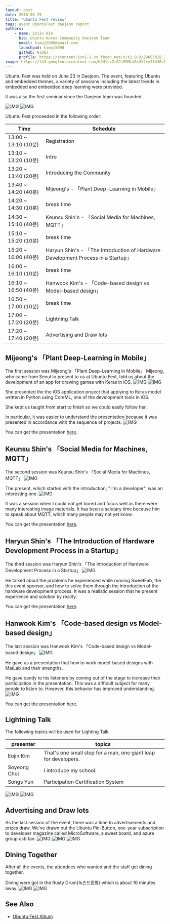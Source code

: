 ```yaml
---
layout: post
date: 2018-06-25
title: "Ubuntu Fest review"
tags: event UbuntuFest daejeon report
authors:
    - name: Eojin Kim
      bio: Ubuntu Korea Community Daejeon Team
      email: kimuj5090@gmail.com
      launchpad: kimuj5090
      github: KimEJ
      profile: https://scontent-icn1-1.xx.fbcdn.net/v/t1.0-9/29683819_216190369136065_8980895653590624449_n.jpg?_nc_cat=0&_nc_eui2=AeFUZDK5N3K5YOgKNT8DiLQ5eZ5MAm_4Cl7iVYj18ndrIbq5IRRKfIOAhyl4Y0k6RcwlEon4-ySaW_BD52chSEP-FF8EBLxjVdO3ClJCWT-yeA&oh=e40a8fd598552d2e38b524429e0e0859&oe=5BAE6D3D
image: https://lh3.googleusercontent.com/bGH1cvZr8JsPDMLd8s3Y2cy3IdJ6sROyutcYK7JR0ZmvoZtmeknnugpCa1Jp-ybGI5GU0kXvMxNRiNP-eBwgaArXpIOvp4ihJacsQBkdTI_E3tsRjKDJ9pYaCi_MCHCzG2bBuI2uIDbMWIH_sC_TSg_2SQq6Wbf9HDB2Y3qS6_HfBanlfMDDDp-NnR3FJfMqPjl09KC_dTBqiBmpYDkKOzKd0m3tGUGnAmeXNcVVsCuoPUQWb-ZWzI-0Am7aWYkAgM4_RXyzZ9L7hkI-EANVEl1FPeMJ2IHCIiDMhFooCI-MbKczB_M3RbbiHhxqHhzffzBh1CjdcECnj_3hq1cstSM3osbZNAG65z5UxQt2HIEH419h6iEzzJ8FCw2goReZU-EWvo57_sCfz3lkzrpS7O_4DlwEy4vJCjOEKcv3hQ-DJ-IJfVNCCSoyNExqUcjJznl9LqIGCHmcaPKxwF1VO3b-SnoQsURjAu3Bn27zx5OB9kmp0n2xdl-o4JFAi9bLufnbV2cYvIgDRxwPE0VNk29vZ2tW-UyT3r4ya3uIVCHWnpUwO-nkLvoijRl0ZdsA3Mr-z_GS6nrqeMiKR11Ia1RHYRMl4RxyNz30e1BrQ_e9NxmTXZZqlqAE_XJl9iy2MZdoWz0tvkH6KvE4d0RS_aF5qqQuYwj8MA=w989-h336-no
---
```



Ubuntu Fest was held on June 23 in Daejeon. The event, featuring Ubuntu and embedded themes, a variety of sessions including the latest trends in embedded and embedded deep learning were provided.

It was also the first seminar since the Daejeon team was founded.

![IMG](https://lh3.googleusercontent.com/vsdtimWbw8yil8qosMQNCcJJmCBeUOVCHZu0q5gx6rXQYeubpDWctm2ocPPxLQd1Pyry2Tk2zIR5HJlkE2jeTn8sdlG6jYwOphb8Mtyid_8MyOahnyCKONQ_k-jvD0qhx5uxycH0AdllnxOz-H-DrDaHLrLWHidiDplFV2bV4Xv55u6P-aPWdeP_Y7YZaSTv8h6ZS0Pr5OFONv2YQq7JBxf2KoDQ3YPmCVaShTX4VU_S7bbY62z4mCsySwyxDZeKsvaZAs95Gp8pyOcxQFD0cdXxI-Yi7-fLnMHAHAPcup_tdaUNYWOkcxvNQQP_16Us4Qui3anNQnqGca1RsTLwTjykaOmxY2tDhllyhSLua-T9X-3JZm3PnsguDEOGyM90478gesJQQvg-jkXsz_ySCTBOVGd8QaA61K6qsKyMuHLlockTjtBVs37ButvLsoWbRWX5xb6TiXyuxVk95LzDTZto5LmxU-eoSEllct7F47nV5j2iCvaRY9vOBpkTrrrfVHUQi1ymFPX1_r-yGLdI5QdAT60SzROUNc49viRWCiE6pSBXJzglV9lQqIfwS85M964CLFaVaaFk-1rKYXFP27hCSKe-Ocpr5sMAFiqo=w521-h293-no)
![IMG](https://lh3.googleusercontent.com/Ov5w86aX6hdRCJMi8s8A7YSD-qQ_qpLf_mGh0mSBKCeJ64H_xyxCl2NufRz4riPFUUaAO0XDBx1KUpCHWZw7JKWEJ8SAZHLdmG2JPIM5l9Cs94aFLymZq-IOIyqYXC8ogSXcK4LTaPrCsSh_s0YmC4rPG8WQSZh2TNHOHg9Wx31uMaO0uBuwq5TUpwDhKwbIWlKqsLqbTgHEj1XxGjP9Z0uP_iUpLOt9Q7WLQm8vSGoSZkymkWQEsjjo5ClDVgkCq1P3MeRmeQLZ_ULXh-riVgJdphFn4o2HxDDsojq1VjERjVZgzZAwpY82YDyZ-wWVXoF47UnoBp1pF6k8rt7uF-hTTmLjmC7YpdM9i-_wJUlkse4_MzLMU-04gi5K_rd3Du0curk_i5UEu5pfSs-QiGp8VJJsfwZUIR3KFKVT0ESPvAcXVv512kbcBbMkBt45ebBrsra_bma1MAj-ULhWQLfHzsgD7ZUe3EHtPuGwyfM14IL-H3lnSssUhcoYacFHolynVClRTH_JM5T6-8XWj8KpoKWJ1BMUlx1ZopzTzRzht7-fxuNQOq4kONyoiyG2gfpLsDhyTp6l9Jd2QD_6cx_2zOkKnB3nh2sf8s6UpPPDf2VQmX0ajJorIDlIpUO17p26A0Y8tzzG-cEp6WqswbaSJgPx8cmYTg=w2518-h1888-no)

Ubuntu Fest proceeded in the following order:

Time | Schedule 
--- | ---
13:00 ~ 13:10 (10분) | Registration 
13:10 ~ 13:20 (10분) | Intro 
13:20 ~ 13:40 (20분) | Introducing the Community 
13:40 ~ 14:20 (40분) | Mijeong's - 「Plant Deep-Learning in Mobile」 
14:20 ~ 14:30 (10분) | break time 
14:30 ~ 15:10 (40분) | Keunsu Shin's - 「Social Media for Machines, MQTT」 
15:10 ~ 15:20 (10분) | break time 
15:20 ~ 16:00 (40분) | Haryun Shin's - 「The Introduction of Hardware Development Process in a Startup」 
16:00 ~ 16:10 (10분) | break time 
16:10 ~ 16:50 (40분) | Hanwook Kim's - 「Code-based design vs Model-based design」 
16:50 ~ 17:00 (10분) | break time 
17:00 ~ 17:20 (20분) | Lightning Talk 
17:20 ~ 17:40 (20분) | Advertising and Draw lots 

## Mijeong's 「Plant Deep-Learning in Mobile」
The first session was Mijeong's 「Plant Deep-Learning in Mobile」
Mijeong, who came from Seoul to present to us at Ubuntu Fest, told us about the development of an app for drawing games with Keras in iOS.
![IMG](https://lh3.googleusercontent.com/GGeHTTI41Ojj9OHf4xQEH6xEIBlzeIKQdQdWymoGfXjkVnOKrVjX1tYvIY6C8K1NnepFL5SVZewwo14J5uFpSU6nM1RdJz44Vxam_63fO31GJSHMZ6yFnp1uNJwjnNswXEUkqr86H59J1dOvHU31TSZ2tMunhl-N-SIifNg62N7Nm0jLKbU4zqQopTgHqpDGvJiAQ9t_Hp6ErNvZeZwyNpif0vobL-PKOdFnte69OXA21_DfTDA_phtChEoE1_Jx-g3sZjW510E9Ntv7JT6zSLl6sxniPwrONKJPi7fApOykgqqV8bZERDmV-_iT6iZXhG3I8gUEKfF9u2fKeIviGFwKNjNd1CHDgWKMgTPPznh_nQUBpL_83pYNmn6gVgQUpJ2tE4G5H32F_eKz3BEwR_ja9lKdSitt7632jhtAcliZ8aI3bZHiH0nuxbMeYrPMnDo0CJPNmmqSuZpl7UtxLjHpZnM0nT5P8gAcOSizHZtmEh8weYlZ40us7t946lIZk36Nc6D4bKTCDDkcHkLvGfbH9gTaT_l_4X22hHlqRLdjc1iuEM1fLzeCSlWpunEuadle3XsMDKN5WdZrXlfEGplBQuzKONd-3MHSxnxUjx0vPFERJU496tWqmT9Wn-RFWi8tdHTqPV3fuV4WUdHSe9I_03rwhsRbeQ=w2980-h1678-no)
![IMG](https://lh3.googleusercontent.com/_0QO56v-MMEYU91JMtCi_Swl8eTMCh6A32JSyOEutEsBaG5ms3_qcJOn1NJiyMUPdyRhRkX9Fj97WQPZh99NeYhdjIzWG329IgBj5ZV3jHKpbrrzTSZZ-SPbsq9p-kMbEy_YAbBQIHpT1MS_xGI05zjXm-lQow2ntpBRMh7McOduqtEzmz1ghbuDR_htFa0wbspQZmB7dzXwSLQgGdFaDCplpT-PiZmFRZzasZ9PeouQdZPSslgw6fL6BKzW8rI1pNwPR_w6g_c07SctrP3YliD-r1784yiKMtztUftQlmyLH6qZlQgMsrcTQAqi9IkYpqBQjMUqPdFx8MrYUMupTXICUMUqmC39szVK6ex_NX1WOUyaHlpbDs_LmyrqvqFpYoaUg5jQLcKuRyfIk4X-wCKkb0kO6A5ST9Tyw7zvRQ9_6XB9EuzWE79j3xI55pHPq-bAOcQTKeiPjhHfcCcroCKaPnOtI7Onw7AKl2hLvwPdFFGwTmmyftPAsUCiwX6QI1cBymcftciltR7NDymKv5LazgRHd78A9ZEruywjeUmlP_UubgsNuM9gcQA98CKywL4gHiDPl28OtMexHgIovBRB6-jIc3N2WlKlq7lzEGg20iNbG0QZwb-9kLmU-gK9YJRaZcdelk3PX69nA9qHyopuvRdO3RyWKQ=w2518-h1888-no)

She presented the the iOS application project that applying to Keras model written in Python using CoreML, one of the development tools in iOS.

She kept us taught from start to finish so we could easily follow her.

In particular, it was easier to understand the presentation because it was presented in accordance with the sequence of projects.
![IMG](https://lh3.googleusercontent.com/8U2jqTt-elgOKJg-fS2MdK1N8RXoyEiNaV15JL714gy7coodOewiF6mAQGsPDMqnw_J1Nn8lkCGhpvNLcVoycEsASDxzlWEvmmTytNd585pUPbHg77SvlNsy45gLyz9XWCmCM_2wFF8HoUCovmbCQUt45kHm52hIHJOvbP21BCcXoYjhEgrvfxxGD4JI9tY_zxUnW1cXQZpzaBudObpoG282XhIhyJuCTZPJ2Hyry4EJMO8JqpDYRC3fZwo3DTia6uqrhjMztg0tWnmbPsvXjmIj19Wr-yt-clCLtKUFFqjapqqOAWJn6wlLBBVjzbl995gQLRdjouzNFzCxolDNmsd4lwZgtvr4sidudPlZ6x_eOQWV_VmX4KQUm8rC88oq6gfxpV9zFBoSeOWrFFN96SgBUE3GHIr_OU2M9v2ox0-f1WQ_kQQoNGIdjSKJADQGQzOBGeHlBThkpBwKODRrXCz8TO5siw1QyN1_AiXfYoS4JLwJQ_CB4wEHJhMyS73zPW9qr9JFoGcvDPQF72rdXZNEu3qrfymRBNC7FaGlQTruqEeBghluuWW5N-wpnXWb_nI6jaLazGOF7Mnjux0yOjLuiSu1LwwHBlHkVpMVGdhIDGjhB6jEOaO9FrpVdmBOuA1YrBfoLpT21CG9nzCP7n2tIjghmoEDzA=w2980-h1678-no)

You can get the presentation [here](https://www.slideshare.net/UbuntuKorea/ss-102920185).

## Keunsu Shin's 「Social Media for Machines, MQTT」
The second session was Keunsu Shin's 「Social Media for Machines, MQTT」
![IMG](https://lh3.googleusercontent.com/m6sfLHSisXxptp6e6rD1C3pSZsP4c4RRn0dKyuN2xRlilOwl3UAv91U7KHB4I3IARPlydHbuLFPZXHPwIaUY1B_jv-dS-vjJnvylrFOY3JmnKrgE4ppuL2NdprN1Mhl34KmN0DbyfBVrolAURugKqLguuFpRApn2AP5pbBNPNLhAacV9kWknSAFz01vUbfSiAQXsYNlHMKIwvGCqtJYkvgB3nDaA-TgRSw_HmIp7CmA6g-dM5_RHUHGO_jcPTqX0ZJW7KUw8Z9lKJn2C_3hWz3EM0KEV-pND5QPY4Lpc-8UM6iTuyehf1_-A_u2J27igpAiAJXFtK4W8J9kLQTIQlsoNRNM6y_2VpqvP-S2Gb9GqoqUlbH2-pmLR_uhw0LyDpsSZTI8Q4w6BFXswoRykioZD9AJb06AnRWqPaRVx3yVqc8tA4wiEAAi2T_hsr9Y8hxu6VfolqU1NZWNDIt4ejww_Je_BkT4ZJmFLgPuvcuRunSqqrCkJdOKPkFCJf69-_JHdtI1ABXnVVVvdLvU6TVWyE4NtQbUu3hVI1SXIrs9xfxV_TuNgsJvNkx2c-wGzF6_xLPlzLFEygwXFWCVQEcPlg10t0is4DeYjCpu8INkz7gzo6yVmrhzwjiiSnFpPnDgbBU8k291wqxe2p2dNAaOFX4SVitlhpg=w2980-h1678-no)

The present, which started with the introduction, " I'm a developer", was an interesting one.
![IMG](https://lh3.googleusercontent.com/4vnU5dGl2NwPK5HcoSowXq5SiZxbMHc7xPxus7DLgu8uS1Uiw-rpOtHwtRMQR_AoETQYdooKeXFtieYN7mTtuDoOlyM1sIxOOzqFi3hb9VW8UkJwVs2ojkcLJYV_yvTxPl4Xk3c7cv7Y0YVPLg8_lFried9ZjRbVIveXvQ2wzyz5SHoZLgPv1bcYA90gmXuVarcFxjtomtB2KZS0CZvaLXDDV3nK0E1hbbEEc66dNM1MRP1TUm_Rd7G6A58FrAuLhCndYPgzCO8mGUlDLz8Odf_xL3v8RNXdIHLZJ2kl11Rq_A65FCMJFEJRba1RQgmecjCgExFuhl_UVOho3oTWGlgVTE1vQYtTYs5M7b8cHE_CDybw-YK3L2Ke_qoAsvW-WEKlkqyj4YBkNLK5WHpO7YH1b866eUC2ccXIWEPHDl5mlaHGCPrlp9Z6IYraC0COxu0wIIwK156nL4lSHjag76yoWAC6myzm2NsFGGYKSENVNPuVDmY7QrluCxbBY9npNnOgI3tXZSsHzxl8bDrN9XdwfN8Ykvjrdm2qsMIMRXSfmz53WV0SqGfQY0ZTFMpqLgPdULxKId_BlboB5adIbxO8uV_M6mpaoZ1eEAFDk1iDWEuuXQ4NKdfp518z0EyJRSe4nKKMLqWiRhORG8tGNH4x30SzSG7crg=w2980-h1678-no)

It was a session when I could not get bored and focus well as there were many interesting image materials.
It has been a salutary time because him to speak about MQTT, which many people may not yet know.

You can get the presentation [here](https://www.slideshare.net/UbuntuKorea/mqtt-102921138).

## Haryun Shin's 「The Introduction of Hardware Development Process in a Startup」
The third session was Haryun Shin's 「The Introduction of Hardware Development Process in a Startup」
![IMG](https://lh3.googleusercontent.com/rOVfHPxI9y-h3zLF_5QLRnKtV1NplhQ0DjPybtxwhkuDsZczQBGgfSJfoF1m6MsPGVnqigkc4WL6r7eX3tF6TiWjtK7IBTaWUvGCsuSNQNNNgSq3avNJPknKwMWKVosmLOLYH_mtAW0qmXKkNW2Wdr3_5fcqRHVaZA17D75So7CUXKP7XfifqN6SoNEp5MLdKhzhQOosoIIp-TK4L1yjpcf4ncOIRtUZsIP1qUhqSBBqOAcweeQ8Uh8DZlmGNRWCrokp4WEGZYd0JMoCKxIZdKrmlJjh_5NKs2WODL4D2j9GMC7T0Rfp2bmsTomhvzizIkmkTMnQ2TwSnO7OvN9ZuJxKxfsrlxnSql9LDwCyvRhRjl8aXoPQhQfFL6IPso4-j-t_YLP38ESDZaJzzmmRTDcWdJ1NQ_kxqmA_gjHqWNM-U-kao9ARh8MkcK19Btymtx13hsV_lyjOT8SlLTzSCMngDddwM50tMT6jcjAAA3TU0DH49qVTw3HQ012sIr3sSxiGxLeXn6-sZgGkU85V1FgPhnkncGAMaw7ZxDM1eCEFfCyWjPuHtqn1xKSeL95KFCvDxXy3ppdlNoCj2rU4NOwZakiiy4uN_2Ef7Q782UUnIEAoDxQ_Es_G6AOWGH-h9jtX3w7IlWpQ2Ed8xYJxqe6pB7EWJJBg3w=w2518-h1888-no)

He talked about the problems he experienced while running SweetFab, the this event sponsor, and how to solve them through the introduction of the hardware development process.
It was a realistic session that he present experience and solution by reality.

You can get the presentation [here](https://www.slideshare.net/UbuntuKorea/ss-102922171).

## Hanwook Kim's 「Code-based design vs Model-based design」
The last session was Hanwook Kim's 「Code-based design vs Model-based design」
![IMG](https://lh3.googleusercontent.com/RKD_lV91TGQRuj9KzRAxp7Qv_J8oBK_4m1m91V431XQLJZgH68I2K3ybScM2YG56kaNGfMcMg_8icmpDlcNiZYtVCtZ8CN_r9GeJ_53rGT0PXGWMGrJ-7MGoPu331KxCTNdN6bgcQaWQKGzKmmLi0g3PUgh-GMBJboVR0alVMguxKJ1WmAQtGDy71EOMP9nE21lF8CEIdi9j555UJZkWZPCE_Fbfxi-VDrxKe5mz-mMsO2V0HFWFOa04GHkWXv0YGqB2OGVmtyMvOjXorzFue-ORPAdvOCipnVLN7tzc9eaxRL96dYpGDoWjp0adneFrvkeYI4yt7paRrQX5cTbq8qHJRe8Mm_iYXLgmXLR7A9xZJD528lhFETFgGHVekPafWqngIkzkUjVPQgeZMedAcwrhoZ-pQtIwQsKr_5f4F5JDyh1LpDmVEqDssknTMJoCtrp22p65V5MPGZWbVLO4DLIlEo600SsSudg_rINtfX3_kcNui3UQehzlCgpDCR6bzA-ULTiZcK6ftInqJXJuk6pFnIS6nnX_BdaKQlHAzvkD4gOMnxCJtz1RmPFLrm7nJ5eQ8QSExbUfRlGVKT1Q-tMLGgIuHg_meT4hA5SeZbyOyqRSGfykm7I_xUmHdU9AguP6luHOQNGisISshBc6d2bKJ8dTW497KQ=w429-h322-no)

He gave us a presentation that how to work model-based designs with MatLab and their strengths.

He gave candy to his listeners by coming out of the stage to increase their participation in the presentation. 
This was a difficult subject for many people to listen to. However, this behavior has improved understanding.
![IMG](https://lh3.googleusercontent.com/QuMVFvLyYpkCr9DUtzuqAsztrunaRnvAJJ0HjlrA9gcW_CO4WQ7QfvGKV_e9kUfqzPQreFMFIqtdB-0IbTBovdtL_BMT6Lu6eEfjpE5P3BK0Av-PBKdblEFszm8W0DZhz8bNtjvrCjqIbaoWrPHdQEmChIASNBbXbUwYXiA1IJdaCyDN99_2B6XuDtg9FIBFLmHyrytWX4ExIyN7pCnKoebuO44vPlj6fsJ2UBM187cm-Ov2kY4fDmdm6GGkyoEZEPyFN_0CjpNoI1_BOmubiOolxWIQq909xbGMdPrLJbGYVb37Ug8w70hg_B4u928KvmvRAZ2auR94qLVzBkuVYsWldVfWL7nWJlPTzCf9AdMqXMvgQWJO0_n_amQXTPgFi4E2hMexEIvqO4bjxjU-oU0b9hVwkj7H_DlvjtWSZSTXsBdjod7TZXYFKNO4OpV9tgJyXzX5IF5QRAK0MdJd8qpCBwTjR1cJEM36p8aFD4X4eYLxeFRNnNxzqotBbayQWYUcI-8r5u1VdXBm7SUHfXlL6ts6UJD6YdeKrx4Y9D2p5TwR7ZFTiD7Y4WoHiANZ2MvauZ9EWcQhF0qCGKueUW-1cy1FepKpNSpOu4aq78kdtL1yeQ1S_EQtt2hguOBWy7MGs44QQYuETFOQv9tu2a-U-OkdEMJr6w=w478-h358-no)

You can get the presentation [here]().

## Lightning Talk
The following topics will be used for Lighting Talk.

presenter | topics 
--- | ---
Eojin Kim | That's one small step for a man, one giant leap for developers. 
Soyeong Choi | I introduce my school. 
Songs Yun | Participation Certification System 
![IMG](https://lh3.googleusercontent.com/ipL7vF6s_rSWQ2Yvxgn0kL5oZB4C8TEfk6Gecx9ML1gqy-aqaSj_sdWhnLplK3UYu4ZyfNrMzYb3wgGSZ1B5yZXnhDs5rn2hEubHf_xyDIA8TTn4e283NFhPwivdb3-3dJifrfFSECVn-cUbfYa7TKSTmjydDbseFCQj8IvIVDiPIinD2ngGVzNLoyxGjSzJI0ku1zgUvs0ums1l4hASDSuG2bA4ESeZH9wWzURlzBiw-b6F0VlxIA7fHXSv3pkmYoE9YeIZC-Zrf5YS5izkfTtllGodiKoUBYCkWwiGvJao49KbqCNuEivLVBSIbsCtNMkfsDuRARms72hzDhcAj_radWODj2fcbl57B5nNHXnvKqkGCSZviWOhHo-qmpsd9n0P93vmAQTDsd9MDo-ogcTXWPD1Ivkok0MRaBWtJ_4j7MWookAwesA1fnOJFtY9RDAheJcOPK3sJKTY6HUkWsflOeoWU-1YGdpVTfqw85Lh951GHIiv_H6kiLUiTtkEicAWGE0TGM8Pusvo-9po-fvAkiWJyz1mT5udoYevujRlNUOIKvbEXaItfvKfHU4EDlQ3QvZn4hPNpfMTlmxNja591gZeTUsqeLFNIDD3QpFT4ZRA-Sc6WgFqdRZLIUBUXTcwRD1WaLzbNoI77klM1fBegsMZy2Nv5A=w2518-h1888-no)
![IMG](https://lh3.googleusercontent.com/oT_DCi8lBfptwT9DPpxbtvV6MrYl9uUhT5IYKDC7ZwNwnhJALrxiZEyzBOSpM1xmckK-5xRZQIklXv8ZEtovMmFySqP025ce5xazyAftwf_DR8M1rfHrkrn0YHy6v7Ap9NKX1hMf_zBcpAY-6aqtBxEdVy79AoLhR9qXGz9Hrq83cXx0DrY1Pv9mXLKnQ0m0yxkPqOBnpzxkpy90vFs1Y4skEPJ627TSnZB5jits1hM-dQ_0pzsD3kcbi14up3QZgp4bFR5dZR-DwRa4H8okVY0wYwZHPBAqnkZ7WFZ1AxTZvF8u5Zz9-Hw778KtVFHHh1OFSFQLivsSAZ52T8d0r5KMIc0B1c8Ig2G70kihlVCLNVvKwoZVetjSEk2fWptTce_AHlvr6R-YEdNmDxbWr6iRdOddN0EgCKeXgWuohI5c-h5mfDaltJ4t83fMhCW46LUnIFkxnPDv5X4MjGxVk60zd3rLwBoAA27lrikSvGQafKhSVAXNoPpfEodtaxrrkiMyNFizm8sw-LIdJZCXC4pa4eE-N1nHx3WUW5cjGzVLuNLTU0FxdgRuR-UTadTh4ldlLBd8IdKTB_ncFHtJPaBBzzcxEd8Ju7f9Hqmp6B6F-Dx4sovgyJIvSToywkQswoFpVvMOQ-KjBvJaT3Nc1VuZwVGgor3X-Q=w2518-h1888-no)

## Advertising and Draw lots
As the last session of the event, there was a time to advertisements and prizes draw.
We've drawn out the Ubuntu Pin-Button, one-year subscription to developer magazine called MicroSoftware, a sweet board, and azure group usb fan.
![IMG](https://lh3.googleusercontent.com/BIGsw7neTwLgsUg-OgZnYpxGFErFlthc8KyM1zfgDF2zI8Vlps7rhGSwKX1b9NY2H-fMl0GpRcsURUTLYqQuJE8LsA1Ou4ihLHCu3wtZJ7PHTidYxLM2IH_glOFcf6ev5QAz0Jc6-fPR4T313bVsUs5D-OO6DsSMkHC8RFcqsJfi0ul6GxkK6nVwoYtrXQBa-Dd9rnUGyJIwFY7iJ4Zl8yBPLblvYWUgFPB9BImPg5UxhDeoasqKPI2bWisa-8ll5Nn3EGHdypafH7PuYojzg4uAMIiACLIN4toV4IrwmQJ51pj7hIvH1SnqvdVeAbOGmnii4FZqCoWzV7-Udprzo7HCWi3HzlkaKO8_lUHsSW0PIypPL69KT8MdF1lnN9SVkTYFF-46J31BEKM6BUWSpua_ejSqKFBChW5xYrVa88WF78cgNmO1BuLro0ED98K0ULyPArMSPQ9s026GZV3jv4Sj_Yx-ZJ3iqD4rk12v54bWSqrmFq1t5Gv59qvo6Q05k-hYixT7GEMGdQFYd9PLQOBkf7PgOd9-VhAppyQ4lGTQdnL_5Du6KJKO3BxjZPgfoJmYCeJCR8DUWwW9Tipziqi40dz6t3xQQCkWEOOWcuyH34Of3QMXKY71U7C1GgLZ9g0ItLTt70koCMHhCUHDhIS8__XQEnLPgA=w2518-h1890-no)
![IMG](https://lh3.googleusercontent.com/askxeH6zdyJxxVxM1gkCO9NaGjDaeQn9dQFQhPDn7kwhW8GzRYF4xtQBLE4Gm0fOZROZKleTBXwUt5pNTbMaugIbFdO5L27c8ONFeshsWhdt7trkEvAcdSO0B9UPrcQ1TE8rDgdEC_slS89np4HaeCufJ8-br8rOB2DsthHo2xuTyHuhbOWA6h8aMtVpM0bSHTVMl3NTEzDWD3OiyKQYOqcqvsZkeC_VQW4Oa1U41Nk6Jy0jGqAGJvMXIRF1nYNTtI9yoci_Tcoo9saExHDMd6qMijOjFCdVmrI87IxPp4-Y6wxTWxpad7rmYDsAwVpE4Iuv-PB-Fdw8hlbvC2utlQDqALMUxkTqOYAurR0edGs52-h0vqyGlwjvax4ZXujokd22XnjkDIwv9ZS7U1DTZ7_yrWbQnxHHtCcL7WMHKnAkTu6I3aTDZt5GUrUuM6z1a8YiAHQcEfsUJqX3fuh4EwLTMjR-yWRtLPGe-L63yLHDMbQ-U594iDqT4YoqAKWfvvTO7lLNHMnl1gzNpm5SnhHLHh-mxDwGAjasWNiOCttOT62dMLnf18_dcvNUrSthRpo4jSiWz8OW0D3mz0KHKQrVsYOp3HRDm8LBR5eiU-Qz7LpuLP_g8tUicj8E2E6nO8Af6SFulO9mTOA5YRDFWZnq9YWtVbhKSw=w2520-h1888-no)
![IMG](https://lh3.googleusercontent.com/GTPvL9bVG6kIpRYwlZ2ZB2rFjDUHktWxt3OVPBF9a1FQiptMDUGuKlkM29QcNRU-1OZqGRD0tRo7MMEVIczKrNBxXxaGiaTJiwgdfLOa6KPQqMXF56AZzn3SgAG3OEzh7H0J7TgFbnVFURkQtlLC1XhwtEgK4PedGxhHimEIwKnb5dwXXGxalGQePC_Q_wsRtplhuxNetgB3HSoqwdWwq3g6zcz6bpBz8s_Ly7Q1_9kBgMPbKPiK5TXU4k0NNhCZ3kjR9Yhd6Le_ElyD5ht-XV_VPosbJK3x_swxfBSD2EwwPFFDq1AJVavUHqyL60zlMbszrTPE7HaDE9WdyCgPW0URzGZ7SqYZpB6jm5TrimboY_LSvbrbzwagM4osYn_ld4shFKJO7FhVEE4aVu5nBPgA3f-pexQ_3GPEQpGR9EloSD6MfzpZUwA2uaUUGOjPgB7z-HdfdlBn-w3l5qTr2BE3Ku3kV3wpzq23bxYZQcMR1G8rUz6ChMCyeRuH0pj5leyMDUJueePeFSvjCMG1nRC2P26ppjlWOyR6PSpNBWp7cL1xfOxthgnTrVoo7uVEne9hiacc7iw7Kyyf8yjQ6WZq2nPVGWbdYg9tEZeOsaIRnfnIluGO_81VigJoXgfJ4s2C-wBKWh7SYcOKuuVPoVdBmGi3UZiCHQ=w1418-h1888-no)

## Dining Together
After all the events, the attendees who wanted and the staff get dining together.

Dining were got in the Rusty Drum(녹슨드럼통) which is about 10 minutes away.
![IMG](https://lh3.googleusercontent.com/KCfiH7_dnkY8icO-m-Dm5fWu89MvA0qoM1xJ2Y7PBrBQ_NB11O_fXL-TjZceKlY-1aE0kzwlMG2mDiQLb1APDvg8zwt3bBPYeWFvxivn7rcCthk7yHRxjkSQodBxHT_7JT99FGDf0Mh05mld7DKO62KTVxfve0MrqwqlFZlQVtXy5IUkl94heu3GDtP0P0xQ_d_jocDHYd6DShslBNCpJaJgZSOalUC_jfpH1aMHOs1lco0ygL9jQuxV8oEnov0xfzHmseK_7c3Y5_Kf3Qo4Fk-Oovt0qk7xZU8NDaA_DVoN8iZLdAo1P_Pko0wlHZYlScDQKKF14bQstQ6-vhCjhfRRl1ccjMVOAle5I00W6-woGXQYFohBchBFe8KUUM4HSRWE0FLjxexyl_kHC02duL-Cc19DeYmZPfuT10db4NJE2PlPSVwqFnQFdIDDe35PTlB8mnlzNxq0xtl-VnRFLPiu7eRy9TKvToHpadPyn4Rm8lxKZ2Qfa8QB04_K2EGvsK5aV57RMQdlNGWsIGzirLLHPnsrANDSmqpNkhgThd5KZ0HzLBORvBR4Jl2JYum-xGGdcTM-QlA-nRql0l3qhh0KJWv8kPqQAl7l7nXyqWqsxStxiglb8_g7JAnd-4r3HZIrCZJFZvGRKiVG2nseCpjvE4hRqGGL2A=w2980-h1678-no)
![IMG](https://lh3.googleusercontent.com/qELfh7Kds4K6WKwrOskSTDymUOUtyQ1xXX7-Ybv3_wuVsxCnFfcQkvCIGDt6BAsZDioWkhtdCEuS1IozdnVYY20JzRcePeERUDBsj856zCMKeRWviaqBVXb_Yfy3LX_L-7i3FMCW2rw4pIoZDVq283NcjZvUOOJNGUO67F5EVuKBaUYCDVU5-GIeHyM-dF83E7OgD4IgB-XyjIPkSOCYvqLGtZGuSOr8D-a4KsSuVohFNn-rcMlQVqzc2Tjo3uBcI7NF1RRxHa7nGcn9eUnpxWe4mNzAg1QIJEIokpufe2lpwhxuWZ4LIz2TSM2eeT7co9-MT76ffgdz9dT_8VFO1Zd76KSjyP_NME80EX2VEYTBRyfJvZZNDfexbpv3ND4mre_ejKcSwsNdszOeha1xmLbtHcRSSHC7_Yy6rtU3BV5GDqELGsFcaZdYlaDKZ9jpv1HVO0i5eV9oyliLadXRBg6BaQ7yBpi9ss53UCkzKMvYyGJRUMzOr-AO8byGKlnXEuKI4YXtHdpl8utkj-3CZ-hXys2mzL_F6l5j6mHA7fsE45Ci2jNKEs2m1tPiFNiR61ihRyVu-etgAK1RsZ4exiPduhHw8voZiMYR8vY1MdMNKcYppOHLjvWd6Up-xGYVKMDtgoHb1tTRVOGYjZ0sNA3PT8d0Cf8fVg=w2980-h1678-no)

## See Also
- [Ubuntu Fest Album](https://photos.app.goo.gl/3WWR2UxicaF1VEYR8)
